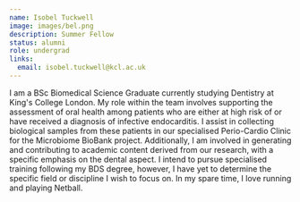 ```yaml
---
name: Isobel Tuckwell
image: images/bel.png
description: Summer Fellow
status: alumni
role: undergrad
links:
  email: isobel.tuckwell@kcl.ac.uk
---
```


I am a BSc Biomedical Science Graduate currently studying Dentistry at King's College London. 
My role within the team involves supporting the assessment of oral health among patients who are either at high risk of or have received a diagnosis of infective endocarditis. I assist in collecting biological samples from these patients in our specialised Perio-Cardio Clinic for the Microbiome BioBank project. Additionally, I am involved in generating and contributing to academic content derived from our research, with a specific emphasis on the dental aspect. I intend to pursue specialised training following my BDS degree, however, I have yet to determine the specific field or discipline I wish to focus on. In my spare time, I love running and playing Netball. 
